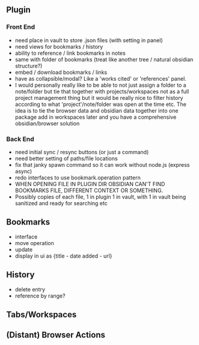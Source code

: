 ## Plugin
### Front End
- need place in vault to store .json files (with setting in panel)
- need views for bookmarks / history
- ability to reference / link bookmarks in notes
- same with folder of bookmarks (treat like another tree / natural obsidian structure?)
- embed / download bookmarks / links
- have as collapsible/modal? Like a 'works cited' or 'references' panel.
- I would personally really like to be able to not just assign a folder to a note/folder but tie that together with projects/workspaces
    not as a full project management thing but it would be really nice to filter history according to what 'project'/note/folder was open at the 
    time etc. The idea is to tie the browser data and obsidian data together into one package
    add in workspaces later and you have a comprehensive obsidian/browser solution

### Back End
- need initial sync / resync buttons (or just a command)
- need better setting of paths/file locations
- fix that janky spawn command so it can work without node.js (express async)
- redo interfaces to use bookmark.operation pattern
- WHEN OPENING FILE IN PLUGIN DIR OBSIDIAN CAN'T FIND BOOKMARKS FILE, DIFFERENT CONTEXT OR SOMETHING.
- Possibly copies of each file, 1 in plugin 1 in vault, with 1 in vault being sanitized and ready for searching etc

## Bookmarks
- interface
- move operation
- update
- display in ui as {title - date added - url}

## History
- delete entry
- reference by range?

## Tabs/Workspaces

## (Distant) Browser Actions